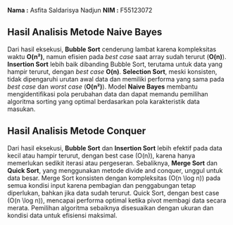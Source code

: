 **Nama  :** Asfita Saldarisya Nadjun 
**NIM   :** F55123072

## Hasil Analisis Metode Naive Bayes
Dari hasil eksekusi, **Bubble Sort** cenderung lambat karena kompleksitas waktu **O(n²)**, namun efisien pada *best case* saat array sudah terurut (**O(n)**). **Insertion Sort** lebih baik dibanding Bubble Sort, terutama untuk data yang hampir terurut, dengan *best case* **O(n)**. **Selection Sort**, meski konsisten, tidak dipengaruhi urutan awal data dan memiliki performa yang sama pada *best case* dan *worst case* (**O(n²)**). Model **Naive Bayes** membantu mengidentifikasi pola perubahan data dan dapat memandu pemilihan algoritma sorting yang optimal berdasarkan pola karakteristik data masukan.

## Hasil Analisis Metode Conquer
Dari hasil eksekusi, **Bubble Sort** dan **Insertion Sort** lebih efektif pada data kecil atau hampir terurut, dengan best case \(O(n)\), karena hanya memerlukan sedikit iterasi atau pergeseran. Sebaliknya, **Merge Sort** dan **Quick Sort**, yang menggunakan metode divide and conquer, unggul untuk data besar. Merge Sort konsisten dengan kompleksitas \(O(n \log n)\) pada semua kondisi input karena pembagian dan penggabungan tetap diperlukan, bahkan jika data sudah terurut. Quick Sort, dengan best case \(O(n \log n)\), mencapai performa optimal ketika pivot membagi data secara merata. Pemilihan algoritma sebaiknya disesuaikan dengan ukuran dan kondisi data untuk efisiensi maksimal.
